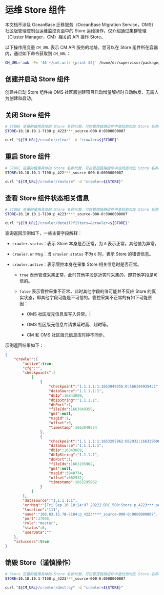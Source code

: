 # 运维 Store 组件

本文档不涉及 OceanBase 迁移服务（OceanBase Migration Service，OMS）社区版管理控制台运维监控页面中的 Store 运维操作，仅介绍通过集群管理（Cluster Manager，CM）相关的 API 操作 Store。

以下操作用变量 `CM_URL` 表示 CM API 服务的地址，您可以在 Store 组件所在容器内，通过如下命令获取到 `CM_URL`：

```bash
CM_URL=`awk -F= '$0 ~/cm\.url/ {print $2}' /home/ds/supervisor/package/config/drc.properties | sed 's/^[ \t]*//;s/[ \t]*$//'`
```

## 创建并启动 Store 组件

创建并启动 Store 组件由 OMS 社区版创建项目启动增量解析时自动触发，无需人为创建和启动。

## 关闭 Store 组件

```bash
# STORE 变量的值用具体的 Store 名称代替，可在管控链路组件中查找到对应 Store 名称
STORE=10.10.10.1-7100:p_4223***_source-000-0:0000000007

curl "${CM_URL}/crawler/clear" -d "crawler=${STORE}"
```

## 重启 Store 组件

```bash
# STORE 变量的值用具体的 Store 名称代替，可在管控链路组件中查找到对应 Store 名称
STORE=10.10.10.1-7100:p_422***_source-000-0:0000000007

curl "${CM_URL}/crawler/restore" -d "crawler=${STORE}"
```

## 查看 Store 组件状态相关信息

```bash
# STORE 变量的值用具体的 Store 名称代替，可在管控链路组件中查找到对应 Store 名称
STORE=10.10.10.1-7100:p_4223****_source-000-0:0000000007

curl "${CM_URL}/crawler/detail?filters=&crawler=${STORE}"
```

查询返回示例如下，一些主要字段解释：

- `crawler.status`：表示 Store 本身是否正常，为 `0` 表示正常，其他值为异常。

- `crawler.errMsg`：当 `crawler.status` 不为 `0` 时，表示  Store 的错误信息。

- `crawler.active`：表示管控本身在采集 Store 相关信息时是否正常。

  - `true` 表示管控采集正常，此时其他字段是近实时采集的，即其他字段是可信的。

  - `false` 表示管控采集不正常，此时其他字段的值可能并不反应 Store 的真实状态，即其他字段可能是不可信的。管控采集不正常的有如下可能原因：

    - OMS 社区版元信息库写入异常。|

    - OMS 社区版元信息库请求延时高、超时等。

    - CM 和 OMS 社区版元信息库时钟不同步。

示例返回结果如下：

```json
{
    "crawler":{
        "active":true,
        "cfg":"",
        "checkpoints":[
            [
                {
                    "checkpoint":"1.1.1.1:1:1663049355:0:1663049354:1",
                    "dataSource":"1.1.1.1:1",
                    "dbIp":16843009,
                    "dbIpString":"1.1.1.1",
                    "dbPort":1,
                    "fileIdx":1663049355,
                    "gmt":null,
                    "msgId":1,
                    "offset":0,
                    "timestamp":1663049354
                },
                {
                    "checkpoint":"1.1.1.1:1:1663295962:662932:1663295962:3940774",
                    "dataSource":"1.1.1.1:1",
                    "dbIp":16843009,
                    "dbIpString":"1.1.1.1",
                    "dbPort":1,
                    "fileIdx":1663295962,
                    "gmt":null,
                    "msgId":3940774,
                    "offset":662932,
                    "timestamp":1663295962
                }
            ]
        ],
        "datasource":"1.1.1.1:1",
        "errMsg":"[Fri Sep 16 10:24:07 2022] DRC_500:Store p_4223***_source-000-0.0000000007 started successfully\n",
        "location":"111",
        "name":"100.83.15.78-7104:p_4223****_source-000-0:0000000007",
        "port":17008,
        "role":"master",
        "status":0,
        "userData":""
    },
    "isSuccess":true
}
```

## 销毁 Store（谨慎操作）

```bash
# Store 变量的值用具体的 Store 名称代替，可在管控链路组件中查找到对应 Store 名称
STORE=10.10.10.1-7100:p_4223***_source-000-0:0000000007

curl "${CM_URL}/crawler/destroy" -d "crawler=${STORE}"
```
